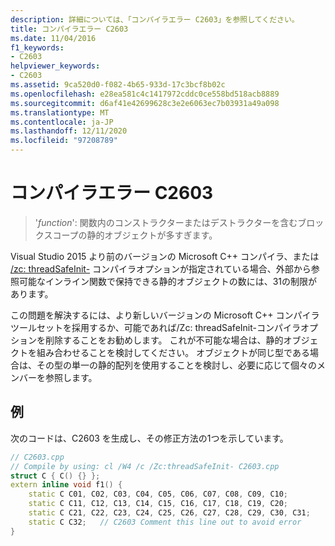 ```yaml
---
description: 詳細については、「コンパイラエラー C2603」を参照してください。
title: コンパイラエラー C2603
ms.date: 11/04/2016
f1_keywords:
- C2603
helpviewer_keywords:
- C2603
ms.assetid: 9ca520d0-f082-4b65-933d-17c3bcf8b02c
ms.openlocfilehash: e28ea581c4c1417972cddc0ce558bd518acb8889
ms.sourcegitcommit: d6af41e42699628c3e2e6063ec7b03931a49a098
ms.translationtype: MT
ms.contentlocale: ja-JP
ms.lasthandoff: 12/11/2020
ms.locfileid: "97208789"
---
```

# <a name="compiler-error-c2603"></a>コンパイラエラー C2603

> '*function*': 関数内のコンストラクターまたはデストラクターを含むブロックスコープの静的オブジェクトが多すぎます。

Visual Studio 2015 より前のバージョンの Microsoft C++ コンパイラ、または [/zc: threadSafeInit-](../../build/reference/zc-threadsafeinit-thread-safe-local-static-initialization.md) コンパイラオプションが指定されている場合、外部から参照可能なインライン関数で保持できる静的オブジェクトの数には、31の制限があります。

この問題を解決するには、より新しいバージョンの Microsoft C++ コンパイラツールセットを採用するか、可能であれば/Zc: threadSafeInit-コンパイラオプションを削除することをお勧めします。 これが不可能な場合は、静的オブジェクトを組み合わせることを検討してください。 オブジェクトが同じ型である場合は、その型の単一の静的配列を使用することを検討し、必要に応じて個々のメンバーを参照します。

## <a name="example"></a>例

次のコードは、C2603 を生成し、その修正方法の1つを示しています。

```cpp
// C2603.cpp
// Compile by using: cl /W4 /c /Zc:threadSafeInit- C2603.cpp
struct C { C() {} };
extern inline void f1() {
    static C C01, C02, C03, C04, C05, C06, C07, C08, C09, C10;
    static C C11, C12, C13, C14, C15, C16, C17, C18, C19, C20;
    static C C21, C22, C23, C24, C25, C26, C27, C28, C29, C30, C31;
    static C C32;   // C2603 Comment this line out to avoid error
}
```
